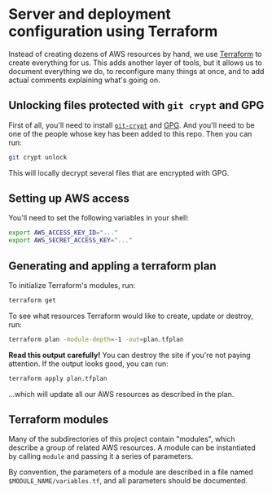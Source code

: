 # Server and deployment configuration using Terraform

Instead of creating dozens of AWS resources by hand, we use [Terraform][]
to create everything for us.  This adds another layer of tools, but it
allows us to document everything we do, to reconfigure many things at once,
and to add actual comments explaining what's going on.

## Unlocking files protected with `git crypt` and GPG

First of all, you'll need to install [`git-crypt`][git-crypt] and [GPG][].
And you'll need to be one of the people whose key has been added to this
repo.  Then you can run:

```sh
git crypt unlock
```

This will locally decrypt several files that are encrypted with GPG.

## Setting up AWS access

You'll need to set the following variables in your shell:

```sh
export AWS_ACCESS_KEY_ID="..."
export AWS_SECRET_ACCESS_KEY="..."
```

## Generating and appling a terraform plan

To initialize Terraform's modules, run:

```sh
terraform get
```

To see what resources Terraform would like to create, update or destroy,
run:

```sh
terraform plan -module-depth=-1 -out=plan.tfplan
```

**Read this output carefully!** You can destroy the site if you're not
paying attention.  If the output looks good, you can run:

```sh
terraform apply plan.tfplan
```

...which will update all our AWS resources as described in the plan.

## Terraform modules

Many of the subdirectories of this project contain "modules", which
describe a group of related AWS resources.  A module can be instantiated by
calling `module` and passing it a series of parameters.

By convention, the parameters of a module are described in a file named
`$MODULE_NAME/variables.tf`, and all parameters should be documented.

[git-crypt]: https://github.com/AGWA/git-crypt
[GPG]: https://www.gnupg.org/
[Terraform]: https://www.terraform.io/
